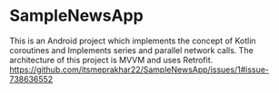 # SampleNewsApp
This is an Android project which implements the concept of Kotlin coroutines and Implements series and parallel network calls. The architecture of this project is MVVM and uses Retrofit.
https://github.com/itsmeprakhar22/SampleNewsApp/issues/1#issue-738636552

